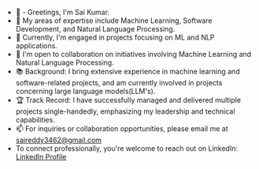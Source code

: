 - 👋 - Greetings, I'm Sai Kumar.
- 👀 My areas of expertise include Machine Learning, Software Development, and Natural Language Processing.
- 🌱 Currently, I'm engaged in projects focusing on ML and NLP applications.
- 💞️ I'm open to collaboration on initiatives involving Machine Learning and Natural Language Processing.
- :books: Background: I bring extensive experience in machine learning and software-related projects, and am currently involved in projects concerning large language models(LLM's).
- :trophy: Track Record: I have successfully managed and delivered multiple projects single-handedly, emphasizing my leadership and technical capabilities.
- 📫 For inquiries or collaboration opportunities, please email me at saireddy3462@gmail.com
- To connect professionally, you're welcome to reach out on LinkedIn: [LinkedIn Profile](https://www.linkedin.com/in/saireddy12/)

